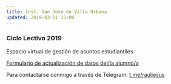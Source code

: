 ```yaml
---
title: Inst. San José de Villa Urbana
updated: 2019-03-11 15:00
---
```


### Ciclo Lectivo 2019
Espacio virtual de gestión de asuntos estudiantiles. 


<i class="fa fa-globe" aria-hidden="true"></i>  [Formulario de actualización de datos del/la alumno/a](https://forms.gle/dMAm9hmVcML9Vy1V8)<br />


Para contactarse conmigo a través de Telegram: <i class="fab fa-telegram"></i> [t.me/rauljesus](https://t.me/rauljesus)<br />


